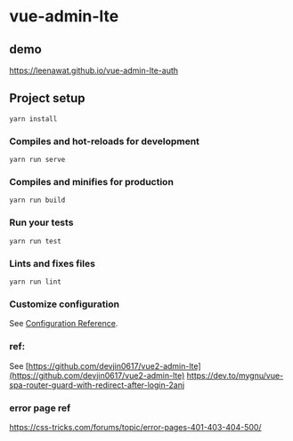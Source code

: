 # vue-admin-lte

## demo 
https://leenawat.github.io/vue-admin-lte-auth


## Project setup
```
yarn install
```

### Compiles and hot-reloads for development
```
yarn run serve
```

### Compiles and minifies for production
```
yarn run build
```

### Run your tests
```
yarn run test
```

### Lints and fixes files
```
yarn run lint
```

### Customize configuration
See [Configuration Reference](https://cli.vuejs.org/config/).

### ref:
See [https://github.com/devjin0617/vue2-admin-lte](https://github.com/devjin0617/vue2-admin-lte)
https://dev.to/mygnu/vue-spa-router-guard-with-redirect-after-login-2anj

### error page ref
https://css-tricks.com/forums/topic/error-pages-401-403-404-500/